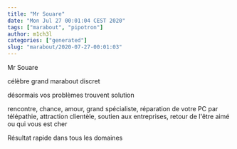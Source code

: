```yaml
---
title: "Mr Souare"
date: "Mon Jul 27 00:01:04 CEST 2020"
tags: ["marabout", "pipotron"]
author: m1ch3l
categories: ["generated"]
slug: "marabout/2020-07-27-00:01:03"
---
```


Mr Souare

célèbre grand marabout discret

désormais vos problèmes trouvent solution

rencontre, chance, amour, grand spécialiste, réparation de votre PC par télépathie, attraction clientèle, soutien aux entreprises, retour de l'être aimé ou qui vous est cher

Résultat rapide dans tous les domaines
